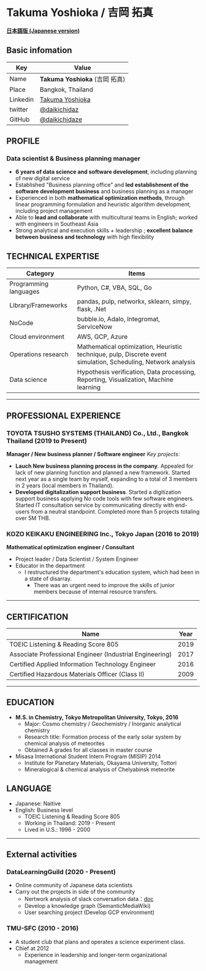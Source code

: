 # Takuma Yoshioka / 吉岡 拓真

[**日本語版 (Japanese version)**](index.md)

## Basic infomation

| Key      | Value                                                           |
| -------- | --------------------------------------------------------------- |
| Name     | **Takuma Yoshioka** (吉岡 拓真)                                 |
| Place    | Bangkok, Thailand                                               |
| Linkedin | [Takuma Yoshioka](https://www.linkedin.com/in/takuma-yoshioka/) |
| twitter  | [@daikichidaz](https://twitter.com/daikichidaz)                 |
| GitHub   | [@daikichidaze](https://github.com/daikichidaze)                |

## PROFILE

### Data scientist & Business planning manager

- <strong>6 years of data science and software development</strong>, including planning of new digital service
- Established "Business planning office” and **led establishment of the software development business** and business planning as a manager
- Experienced in both **mathematical optimization methods**, through linear programming formulation and heuristic algorithm development, including project management
- Able to **lead and collaborate** with multicultural teams in English; worked with engineers in Southeast Asia
- Strong analytical and execution skills + leadership ; **excellent balance between business and technology** with high flexibility

## TECHNICAL EXPERTISE

| Category              | Items                                                                                                         |
| --------------------- | ------------------------------------------------------------------------------------------------------------- |
| Programming languages | Python, C#, VBA, SQL, Go                                                                                      |
| Library/Frameworks    | pandas, pulp, networkx, sklearn, simpy, flask, .Net                                                           |
| NoCode                | bubble.io, Adalo, Integromat, ServiceNow                                                                      |
| Cloud environment     | AWS, GCP, Azure                                                                                               |
| Operations research   | Mathematical optimization, Heuristic technique, pulp, Discrete event simulation, Scheduling, Network analysis |
| Data science          | Hypothesis verification, Data processing, Reporting, Visualization, Machine learning                          |

---

## PROFESSIONAL EXPERIENCE

### TOYOTA TSUSHO SYSTEMS (THAILAND) Co., Ltd., Bangkok Thailand (2019 to Present)

**Manager / New business planner / Software engineer**
_Key projects:_

- <strong>Lauch New business planning process in the company</strong>. Appealed for lack of new planning function and planned a new framework. Started next year as a single team by myself, expanding to a total of 3 members in 2 years (local members in Thailand).
- <strong>Developed digitalization support business</strong>. Started a digitization support business applying No code tools with few software engineers. Started IT consultation service by communicating directly with end-users from a neutral standpoint. Completed more than 5 projects totaling over 5M THB.

### KOZO KEIKAKU ENGINEERING Inc., Tokyo Japan (2016 to 2019)

**Mathematical optimization engineer / Consultant**

- Project leader / Data Scientist / System Engineer
- Educator in the department
  - I restructured the department's education system, which had been in a state of disarray.
    - There was an urgent need to improve the skills of junior members because of internal resource transfers.

---

## CERTIFICATION

| Name                                                     | Year |
| -------------------------------------------------------- | ---- |
| TOEIC Listening & Reading Score 805                      | 2019 |
| Associate Professional Engineer (Industrial Engineering) | 2017 |
| Certified Applied Information Technology Engineer        | 2016 |
| Certified Hazardous Materials Officer (Class II)         | 2009 |

---

## EDUCATION

- <strong>M.S. in Chemistry, Tokyo Metropolitan University, Tokyo, 2016</strong>
  - Major: Cosmo chemistry / Geochemistry / Inorganic analytical chemistry
  - Research title: Formation process of the early solar system by chemical analysis of meteorites
  - Obtained A grades for all classes in master course
- Misasa International Student Intern Program (MISIP) 2014
  - Institute for Planetary Materials, Okayama University, Tottori
  - Mineralogical & chemical analysis of Chelyabinsk meteorite

## LANGUAGE

- Japanese: Naitive
- English: Business level
  - TOEIC Listening & Reading Score 805
  - Working in Thailand: 2019 - Present
  - Lived in U.S.: 1996 - 2000

---

## External activities

### DataLearningGuild (2020 - Present)

- Online community of Japanese data scientists
- Carry out the projects in side of the community
  - Nertwork analysis of slack conversation data：[doc](https://speakerdeck.com/daikichidaze/slacknetutowakufen-xi)
  - Develop a knowledge graph (SemanticMediaWiki)
  - User searching project (Develop GCP environment)

### TMU-SFC (2010 - 2016)

- A student club that plans and operates a science experiment class.
- Chief at 2012
  - Experience in leadership and longer-term organizational management

